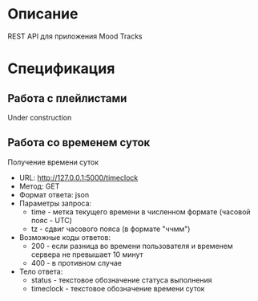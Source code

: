 # Описание
REST API для приложения Mood Tracks

# Спецификация
## Работа с плейлистами
Under construction

## Работа со временем суток
Получение времени суток
* URL: http://127.0.0.1:5000/timeclock
* Метод: GET
* Формат ответа: json
* Параметры запроса:
    + time - метка текущего времени в численном формате (часовой пояс - UTC)
    + tz - сдвиг часового пояса (в формате "ччмм")
* Возможные коды ответов:
    + 200 - если разница во времени пользователя и временем сервера не превышает 10 минут
    + 400 - в противном случае
* Тело ответа:
    + status - текстовое обозначение статуса выполнения
    + timeclock - текстовое обозначение времени суток